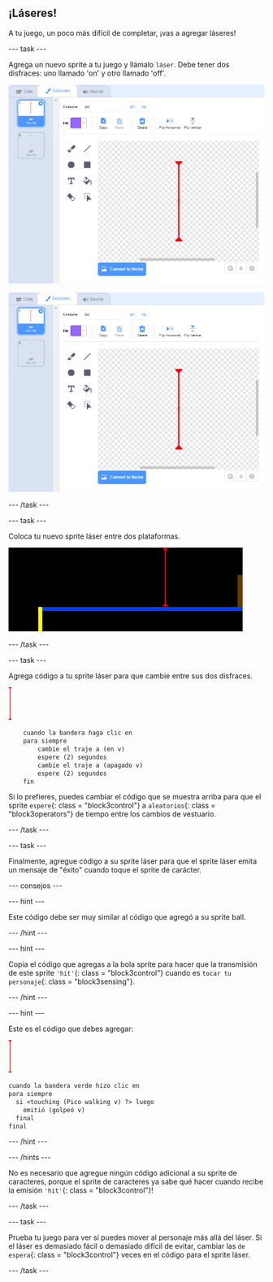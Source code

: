 ## ¡Láseres!

A tu juego, un poco más difícil de completar, ¡vas a agregar láseres!

\--- task \---

Agrega un nuevo sprite a tu juego y llámalo `láser`. Debe tener dos disfraces: uno llamado 'on' y otro llamado 'off'.

![captura de pantalla](images/dodge-lasers-costume1.png)

![screenshot](images/dodge-lasers-costume1.png)

\--- /task \---

\--- task \---

Coloca tu nuevo sprite láser entre dos plataformas.

![captura de pantalla](images/dodge-lasers-position.png)

\--- /task \---

\--- task \---

Agrega código a tu sprite láser para que cambie entre sus dos disfraces.

![sprite láser](images/laser_sprite.png)

```blocks3
    cuando la bandera haga clic en
    para siempre
        cambie el traje a (en v)
        espere (2) segundos
        cambie el traje a (apagado v)
        espere (2) segundos
    fin
```

Si lo prefieres, puedes cambiar el código que se muestra arriba para que el sprite `espere`{: class = "block3control"} a `aleatorios`{: class = "block3operators"} de tiempo entre los cambios de vestuario.

\--- /task \---

\--- task \---

Finalmente, agregue código a su sprite láser para que el sprite láser emita un mensaje de "éxito" cuando toque el sprite de carácter.

\--- consejos \---

\--- hint \---

Este código debe ser muy similar al código que agregó a su sprite ball.

\--- /hint \---

\--- hint \---

Copia el código que agregas a la bola sprite para hacer que la transmisión de este sprite `'hit'`{: class = "block3control"} cuando es `tocar tu personaje`{: class = "block3sensing"}.

\--- /hint \---

\--- hint \---

Este es el código que debes agregar:

![sprite láser](images/laser_sprite.png)

```blocks3
cuando la bandera verde hizo clic en
para siempre 
  si <touching (Pico walking v) ?> luego 
    emitió (golpeó v)
  final
final
```

\--- /hint \---

\--- /hints \---

No es necesario que agregue ningún código adicional a su sprite de caracteres, porque el sprite de caracteres ya sabe qué hacer cuando recibe la emisión `'hit'`{: class = "block3control"}!

\--- /task \---

\--- task \---

Prueba tu juego para ver si puedes mover al personaje más allá del láser. Si el láser es demasiado fácil o demasiado difícil de evitar, cambiar las `de espera`{: class = "block3control"} veces en el código para el sprite láser.

\--- /task \---